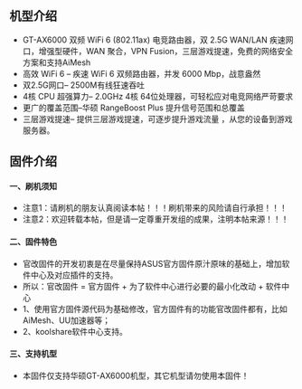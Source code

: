 ## 机型介绍
* GT-AX6000 双频 WiFi 6 (802.11ax) 电竞路由器，双 2.5G WAN/LAN 疾速网口，增强型硬件，WAN 聚合，VPN Fusion，三层游戏提速，免费的网络安全方案和支持AiMesh
* 高效 WiFi 6 – 疾速 WiFi 6 双频路由器，并发 6000 Mbp，战意盎然
* 双2.5G网口– 2500M有线狂速吞吐
* 4核 CPU 超强算力– 2.0GHz 4核 64位处理器，可轻松应对电竞网络严苛要求
* 更广的覆盖范围–华硕 RangeBoost Plus 提升信号范围和总覆盖
* 三层游戏提速– 提供三层游戏提速，可逐步提升游戏流量 ，从您的设备到游戏服务器。

## 固件介绍
#### 一、刷机须知
* 注意1：请刷机的朋友认真阅读本帖！！！刷机带来的风险请自行承担！！！
* 注意2：欢迎转载本帖，但是请一定尊重开发组的成果，注明本帖来源！！！

#### 二、固件特色
* 官改固件的开发初衷是在尽量保持ASUS官方固件原汁原味的基础上，增加软件中心及对应插件的支持。
* 所以：官改固件 = 官方固件 + 为了软件中心进行必要的最小化改动 + 软件中心
* 1、使用官方固件源代码为基础修改，官方固件有的功能官改固件都有，比如AiMesh、UU加速器等；
* 2、koolshare软件中心支持。

#### 三、支持机型
* 本固件仅支持华硕GT-AX6000机型，其它机型请勿使用本固件！